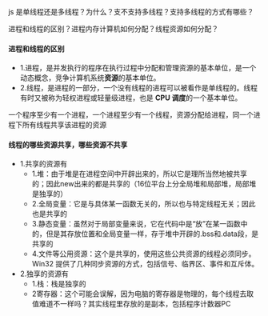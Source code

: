 js 是单线程还是多线程？为什么？支不支持多线程？支持多线程的方式有哪些？

进程和线程的区别？进程内存计算机如何分配？线程资源如何分配？





#### 进程和线程的区别

- 1.进程，是并发执行的程序在执行过程中分配和管理资源的基本单位，是一个动态概念，竞争计算机系统**资源**的基本单位。
- 2.线程，是进程的一部分，一个没有线程的进程可以被看作是单线程的。线程有时又被称为轻权进程或轻量级进程，也是 **CPU 调度**的一个基本单位。

一个程序至少有一个进程，一个进程至少有一个线程，资源分配给进程，同一个进程下所有线程共享该进程的资源



#### 线程的哪些资源共享，哪些资源不共享

- 1.共享的资源有
  - 1.堆：由于堆是在进程空间中开辟出来的，所以它是理所当然地被共享的；因此new出来的都是共享的（16位平台上分全局堆和局部堆，局部堆是独享的）
  - 2.全局变量：它是与具体某一函数无关的，所以也与特定线程无关；因此也是共享的
  - 3.静态变量：虽然对于局部变量来说，它在代码中是“放”在某一函数中的，但是其存放位置和全局变量一样，存于堆中开辟的.bss和.data段，是共享的
  - 4.文件等公用资源：这个是共享的，使用这些公共资源的线程必须同步。Win32 提供了几种同步资源的方式，包括信号、临界区、事件和互斥体。
- 2.独享的资源有
  - 1.栈：栈是独享的
  - 2寄存器：这个可能会误解，因为电脑的寄存器是物理的，每个线程去取值难道不一样吗？其实线程里存放的是副本，包括程序计数器PC



